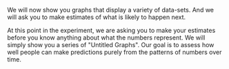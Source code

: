 We will now show you graphs that display a variety of data-sets. And we will ask you to make estimates of what is likely to happen next.

At this point in the experiment, we are asking you to make your estimates before you know anything about what the numbers represent. We will simply show you a series of "Untitled Graphs". Our goal is to assess how well people can make predictions purely from the patterns of numbers over time.